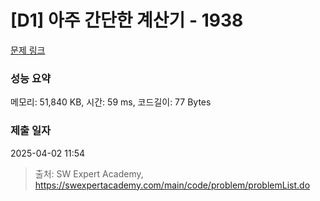 # [D1] 아주 간단한 계산기 - 1938 

[문제 링크](https://swexpertacademy.com/main/code/problem/problemDetail.do?contestProbId=AV5PjsYKAMIDFAUq) 

### 성능 요약

메모리: 51,840 KB, 시간: 59 ms, 코드길이: 77 Bytes

### 제출 일자

2025-04-02 11:54



> 출처: SW Expert Academy, https://swexpertacademy.com/main/code/problem/problemList.do